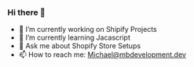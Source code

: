 ### Hi there 👋


- 🔭 I’m currently working on Shipify Projects
- 🌱 I’m currently learning Jacascript
- 💬 Ask me about Shopify Store Setups
- 📫 How to reach me: Michael@mbdevelopment.dev

